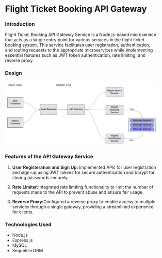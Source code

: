 # Flight Ticket Booking API Gateway


<h3>Introduction</h3>
<p>
    Flight Ticket Booking API Gateway Service is a Node.js-based microservice that acts as a single entry point for various services in the flight ticket booking system. This service facilitates user registration, authentication, and routing requests to the appropriate microservices while implementing essential features such as JWT token authentication, rate limiting, and reverse proxy.
</p>


<h3>Design</h3>
<img src="/src/High-Level-Design.png" alt="High level design of project"/>


<h3>Features of the API Gateway Service</h3>
<p>
<ol>
<li><p><b>User Registeration and Sign Up:</b> Implemented APIs for user registration and sign-up using JWT tokens for secure authentication and bcrypt for storing passwords securely.</p></li>
<li><p><b>Rate Limiter:</b>Integrated rate limiting functionality to limit the number of requests made to the API to prevent abuse and ensure fair usage.</p></li>
<li><p><b>Reverse Proxy:</b>Configured a reverse proxy to enable access to multiple services through a single gateway, providing a streamlined experience for clients.</p></li>
</ol>
</p>

<h3>Technologies Used</h3>
<ul>
<li>Node.js</li>
<li>Express.js</li>
<li>MySQL</li>
<li>Sequelize ORM</li>
</ul>
